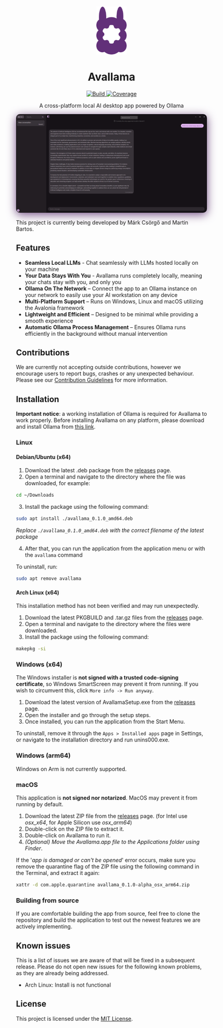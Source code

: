 <p align="center">
  <img src="avallama/Assets/Svg/avallama-logo.svg" alt="Avallama Logo" width="80">
</p>
<h1 align="center">Avallama</h1>

<p align="center">
  <a href="https://github.com/eyeonspringfield/avallama/actions/workflows/pr.yml">
    <img alt="Build" src="https://github.com/eyeonspringfield/avallama/actions/workflows/pr.yml/badge.svg?branch=main">
  </a>
  <a href="https://codecov.io/gh/eyeonspringfield/avallama">
    <img alt="Coverage" src="https://codecov.io/gh/eyeonspringfield/avallama/branch/main/graph/badge.svg">
  </a>
</p>


<p align="center">A cross-platform local AI desktop app powered by Ollama</p>

<p align="center">
    <img style="border-radius: 10px; box-shadow: 0 5px 25px #755085;" src="avallama/Assets/prodimg2.png" alt="Avallama picture">
</p>

This project is currently being developed by Márk Csörgő and Martin Bartos.

## Features

-  **Seamless Local LLMs** - Chat seamlessly with LLMs hosted locally on your machine
-  **Your Data Stays With You** - Avallama runs completely locally, meaning your chats stay with you, and only you
-  **Ollama On The Network** – Connect the app to an Ollama instance on your network to easily use your AI workstation on any device
-  **Multi-Platform Support** – Runs on Windows, Linux and macOS utilizing the Avalonia framework
-  **Lightweight and Efficient** – Designed to be minimal while providing a smooth experience
-  **Automatic Ollama Process Management** – Ensures Ollama runs efficiently in the background without manual intervention

## Contributions

We are currently not accepting outside contributions, however we encourage users to report bugs, crashes or any unexpected behaviour. Please see our [Contribution Guidelines](./CONTRIBUTING.md) for more information.


## Installation

**Important notice**: a working installation of Ollama is required for Avallama to work properly. Before installing Avallama on any platform, please download and install Ollama from [this link](https://ollama.com/download).

### Linux

#### Debian/Ubuntu (x64)
1. Download the latest .deb package from the [releases](https://github.com/4foureyes/avallama/releases) page.
2. Open a terminal and navigate to the directory where the file was downloaded, for example: 
```bash
cd ~/Downloads
```
3. Install the package using the following command:
```bash
sudo apt install ./avallama_0.1.0_amd64.deb
```
*Replace `./avallama_0.1.0_amd64.deb` with the correct filename of the latest package*

4. After that, you can run the application from the application menu or with the `avallama` command

To uninstall, run:
```bash
sudo apt remove avallama
```

#### Arch Linux (x64)

This installation method has not been verified and may run unexpectedly.

1. Download the latest PKGBUILD and .tar.gz files from the [releases](https://github.com/4foureyes/avallama/releases) page.
2. Open a terminal and navigate to the directory where the files were downloaded.
3. Install the package using the following command:
```bash
makepkg -si
```

### Windows (x64)

The Windows installer is **not signed with a trusted code-signing certificate**, so Windows SmartScreen may prevent it from running. If you wish to circumvent this, click `More info -> Run anyway`.

1. Download the latest version of AvallamaSetup.exe from the [releases](https://github.com/4foureyes/avallama/releases) page.
2. Open the installer and go through the setup steps.
3. Once installed, you can run the application from the Start Menu.

To uninstall, remove it through the `Apps > Installed apps` page in Settings, or navigate to the installation directory and run unins000.exe.

### Windows (arm64)

Windows on Arm is not currently supported.

### macOS

This application is **not signed nor notarized**. MacOS may prevent it from running by default.

1. Download the latest ZIP file from the [releases](https://github.com/4foureyes/avallama/releases) page. (for Intel use *osx_x64*, for Apple Silicon use *osx_arm64*)
2. Double-click on the ZIP file to extract it.
3. Double-click on Avallama to run it.
4. *(Optional) Move the Avallama.app file to the Applications folder using Finder*.

If the '*app is damaged or can't be opened*' error occurs, make sure you remove the quarantine flag of the ZIP file using the following command in the Terminal, and extract it again:
```bash
xattr -d com.apple.quarantine avallama_0.1.0-alpha_osx_arm64.zip
```

### Building from source

If you are comfortable building the app from source, feel free to clone the repository and build the application to test out the newest features we are actively implementing.

## Known issues

This is a list of issues we are aware of that will be fixed in a subsequent release. Please do not open new issues for the following known problems, as they are already being addressed.

- Arch Linux: Install is not functional

## License

This project is licensed under the [MIT License](./LICENSE).
